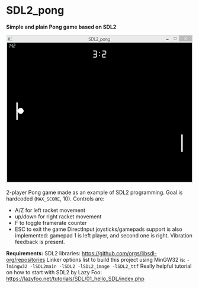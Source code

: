 # SDL2_pong
**Simple and plain Pong game based on SDL2**

![SDL2_pong](https://raw.githubusercontent.com/iw0rm3r/SDL2_pong/main/screenshot.png)

2-player Pong game made as an example of SDL2 programming. Goal is hardcoded (`MAX_SCORE`, 10). Controls are:
 - A/Z for left racket movement
 - up/down for right racket movement
 - F to toggle framerate counter
 - ESC to exit the game
DirectInput joysticks/gamepads support is also implemented: gamepad 1 is left player, and second one is right. Vibration feedback is present.

**Requirements:**
SDL2 libraries: https://github.com/orgs/libsdl-org/repositories
Linker options list to build this project using MinGW32 is:
`-lmingw32 -lSDL2main -lSDL2 -lSDL2_image -lSDL2_ttf`
Really helpful tutorial on how to start with SDL2 by Lazy Foo: https://lazyfoo.net/tutorials/SDL/01_hello_SDL/index.php
